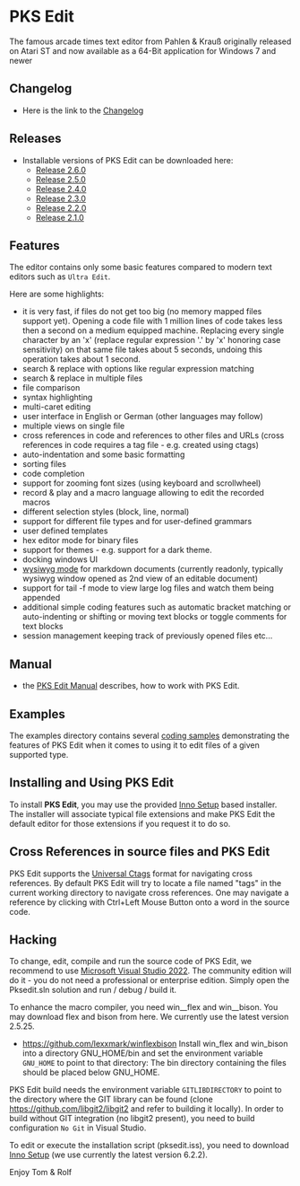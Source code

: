 # PKS Edit

The famous arcade times text editor from Pahlen & Krauß originally released on Atari ST
and now available as a 64-Bit application for Windows 7 and newer

## Changelog

-   Here is the link to the [Changelog](doc/CHANGELOG.md)

## Releases

- Installable versions of PKS Edit can be downloaded here:
  - [Release 2.6.0](https://github.com/TomKrauss/pks-edit/releases/tag/v2.6.0)
  - [Release 2.5.0](https://github.com/TomKrauss/pks-edit/releases/tag/v2.5.0)
  - [Release 2.4.0](https://github.com/TomKrauss/pks-edit/releases/tag/v2.4.0)
  - [Release 2.3.0](https://github.com/TomKrauss/pks-edit/releases/tag/v2.3.0)
  - [Release 2.2.0](https://github.com/TomKrauss/pks-edit/releases/tag/v2.2.0)
  - [Release 2.1.0](https://github.com/TomKrauss/pks-edit/releases/tag/v2.1.0)

## Features

The editor contains only some basic features compared to modern text editors such as `Ultra Edit`.

Here are some highlights:

- it is very fast, if files do not get too big (no memory mapped files support yet). Opening a code file
  with 1 million lines of code takes less then a second on a medium equipped machine. Replacing every single character
  by an 'x' (replace regular expression '.' by 'x' honoring case sensitivity) on that same file takes about
  5 seconds, undoing this operation takes about 1 second.
- search & replace with options like regular expression matching
- search & replace in multiple files
- file comparison
- syntax highlighting
- multi-caret editing
- user interface in English or German (other languages may follow)
- multiple views on single file
- cross references in code and references to other files and URLs (cross references in code requires a tag file - 
e.g. created using ctags)
- auto-indentation and some basic formatting
- sorting files
- code completion
- support for zooming font sizes (using keyboard and scrollwheel)
- record & play and a macro language allowing to edit the recorded macros
- different selection styles (block, line, normal)
- support for different file types and for user-defined grammars
- user defined templates
- hex editor mode for binary files
- support for themes - e.g. support for a dark theme.
- docking windows UI
- [wysiwyg mode](doc/markdown.md) for markdown documents (currently readonly, typically wysiwyg window opened as 2nd view of an editable document)
- support for tail -f mode to view large log files and watch them being appended
- additional simple coding features such as automatic bracket matching or auto-indenting or shifting or moving text blocks 
  or toggle comments for text blocks
- session management keeping track of previously opened files etc...

## Manual

- the [PKS Edit Manual](doc/manual/toc.md) describes, how to work with PKS Edit.

## Examples

The examples directory contains several [coding samples](examples/sample.md) demonstrating the features
of PKS Edit when it comes to using it to edit files of a given supported type.

## Installing and Using PKS Edit

To install **PKS Edit**, you may use the provided [Inno Setup](https://jrsoftware.org/ishelp/index.php) based installer. The
installer will associate typical file extensions and make PKS Edit the default editor for those extensions if you request it
to do so.

## Cross References in source files and PKS Edit

PKS Edit supports the [Universal Ctags](https://docs.ctags.io/en/latest/index.html) format
for navigating cross references. By default PKS Edit will try to locate a file named "tags" in
the current working directory to navigate cross references. One may navigate a reference by
clicking with Ctrl+Left Mouse Button onto a word in the source code.

## Hacking

To change, edit, compile and run the source code of PKS Edit, we recommend to use
[Microsoft Visual Studio 2022](https://visualstudio.microsoft.com/de/vs/). The community
edition will do it - you do not need a professional or enterprise edition. Simply
open the Pksedit.sln solution and run / debug / build it.

To enhance the macro compiler, you need win__flex and win__bison. You may download flex and bison from
here. We currently use the latest version 2.5.25.
- https://github.com/lexxmark/winflexbison
Install win_flex and win_bison into a directory GNU_HOME/bin and set the environment variable `GNU_HOME` to
point to that directory: The bin directory containing the files should be placed below GNU_HOME.

PKS Edit build needs the environment variable `GITLIBDIRECTORY` to point to the directory where the 
GIT library can be found (clone https://github.com/libgit2/libgit2 and refer to building it locally).
In order to build without GIT integration (no libgit2 present), you need to build configuration
`No Git` in Visual Studio.

To edit or execute the installation script (pksedit.iss), you need to download
[Inno Setup](https://jrsoftware.org/ishelp/index.php) (we use currently the latest version 6.2.2).

Enjoy Tom & Rolf
